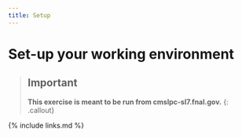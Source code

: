 ```yaml
---
title: Setup
---
```

# Set-up your working environment

> ## Important
> **This exercise is meant to be run from cmslpc-sl7.fnal.gov.**
{: .callout}


{% include links.md %}
